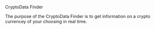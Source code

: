 CryptoData Finder

The purpose of the CryptoData Finder is to get information on a crypto currencey of your choosing in real time.